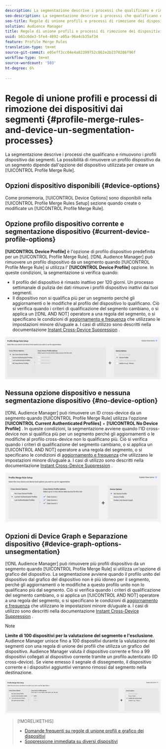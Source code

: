 ```yaml
---
description: La segmentazione descrive i processi che qualificano e rimuovono i profili dispositivo dai segmenti. La possibilità di rimuovere un profilo dispositivo da un segmento dipende dall'opzione del dispositivo utilizzata per creare una regola di unione dei profili.
seo-description: La segmentazione descrive i processi che qualificano e rimuovono i profili dispositivo dai segmenti. La possibilità di rimuovere un profilo dispositivo da un segmento dipende dall'opzione del dispositivo utilizzata per creare una regola di unione dei profili.
seo-title: Regole di unione profili e processi di rimozione dei dispositivi dai segmenti
solution: Audience Manager
title: Regole di unione profili e processi di rimozione dei dispositivi dai segmenti
uuid: b61c6de3-5fe4-4892-a05a-96a4cb35af34
feature: Profile Merge Rules
translation-type: tm+mt
source-git-commit: e05eff3cc04e4a82399752c862e2b2370286f96f
workflow-type: tm+mt
source-wordcount: '503'
ht-degree: 6%

---
```



# Regole di unione profili e processi di rimozione dei dispositivi dai segmenti {#profile-merge-rules-and-device-un-segmentation-processes}

La segmentazione descrive i processi che qualificano e rimuovono i profili dispositivo dai segmenti. La possibilità di rimuovere un profilo dispositivo da un segmento dipende dall&#39;opzione del dispositivo utilizzata per creare un [!UICONTROL Profile Merge Rule].

## Opzioni dispositivo disponibili {#device-options}

Come promemoria, [!UICONTROL Device Options] sono disponibili nella [!UICONTROL Profile Merge Rules Setup] sezione quando create o modificate un [!UICONTROL Profile Merge Rule].

## Opzione profilo dispositivo corrente e segmentazione dispositivo {#current-device-profile-options}

**[!UICONTROL Device Profile]** è l&#39;opzione di profilo dispositivo predefinita per un [!UICONTROL Profile Merge Rule]. [!DNL Audience Manager] può rimuovere un profilo dispositivo da un segmento quando [!UICONTROL Profile Merge Rule] si utilizza l&#39; **[!UICONTROL Device Profile]** opzione. In queste condizioni, la segmentazione si verifica quando:

* Il profilo del dispositivo è rimasto inattivo per 120 giorni. Un processo settimanale di pulizia dei dati rimuove i profili dispositivo inattivi dai tuoi segmenti.
* Il dispositivo non si qualifica più per un segmento perché gli aggiornamenti o le modifiche al profilo del dispositivo lo qualificano. Ciò si verifica quando i criteri di qualificazione del segmento cambiano, o si applica un [!DNL AND NOT] operatore a una regola del segmento, o si specificano le condizioni di [aggiornamento e frequenza](../segments/recency-and-frequency.md) che utilizzano le impostazioni minore di/uguale a. I casi di utilizzo sono descritti nella documentazione [Instant Cross-Device Suppression](instant-cross-device-suppression.md) .

![solo dispositivo](assets/device-only.png)

## Nessuna opzione dispositivo e nessuna segmentazione dispositivo {#no-device-option}

[!DNL Audience Manager] può rimuovere un ID cross-device da un segmento quando [!UICONTROL Profile Merge Rule] utilizza l&#39;opzione **[!UICONTROL Current Authenticated Profiles]** + **[!UICONTROL No Device Profile]** . In queste condizioni, la segmentazione avviene quando l&#39;ID cross-device non si qualifica più per un segmento perché gli aggiornamenti o le modifiche al profilo cross-device non lo qualificano più. Ciò si verifica quando i criteri di qualificazione del segmento cambiano, o si applica un [!UICONTROL AND NOT] operatore a una regola del segmento, o si specificano le condizioni di [aggiornamento e frequenza](../segments/recency-and-frequency.md) che utilizzano le impostazioni minore di/uguale a. I casi di utilizzo sono descritti nella documentazione [Instant Cross-Device Suppression](instant-cross-device-suppression.md) .

![](assets/current-no-device.png)

## Opzioni di Device Graph e Separazione dispositivo {#device-graph-options-unsegmentation}

[!DNL Audience Manager] può rimuovere più profili dispositivo da un segmento quando [!UICONTROL Profile Merge Rule] si utilizza un&#39;opzione di grafico del dispositivo. La segmentazione avviene quando il profilo unito del dispositivo dal grafico del dispositivo non è più idoneo per il segmento, perché gli aggiornamenti o le modifiche a questo profilo unito non lo qualificano più dal segmento. Ciò si verifica quando i criteri di qualificazione del segmento cambiano, o si applica un [!UICONTROL AND NOT] operatore a una regola del segmento, o si specificano le condizioni di [aggiornamento e frequenza](../segments/recency-and-frequency.md) che utilizzano le impostazioni minore di/uguale a. I casi di utilizzo sono descritti nella documentazione [Instant Cross-Device Suppression](instant-cross-device-suppression.md) .

>[!NOTE]
>
>**Limite di 100 dispositivi per la valutazione del segmento e l&#39;esclusione**.
> Audience Manager unisce fino a 100 dispositivi durante la valutazione dei segmenti con una regola di unione dei profili che utilizza un grafico del dispositivo.  Audience Manager valuta il dispositivo corrente e fino a 99 dispositivi collegati al dispositivo corrente tramite un profilo [](../../reference/visitor-authentication-states.md) autenticato (ID cross-device). Se viene emesso il segnale di dissegmento, il dispositivo corrente e i dispositivi aggiuntivi verranno rimossi dal segmento nella destinazione.

![](assets/last-device-graph.png)

>[!MORELIKETHIS]
>
>* [Domande frequenti su regole di unione profili e grafico dei dispositivi](../../faq/faq-profile-merge.md)
>* [Soppressione immediata su diversi dispositivi](instant-cross-device-suppression.md)

